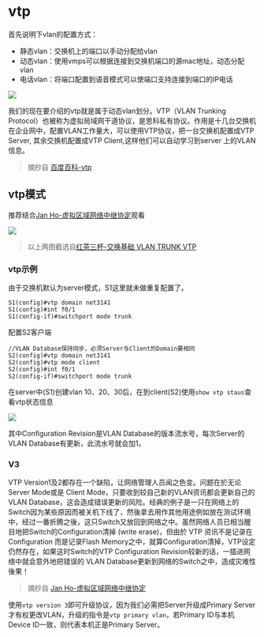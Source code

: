 
# vtp

首先说明下vlan的配置方式：

* 静态vlan：交换机上的端口以手动分配给vlan
* 动态vlan：使用vmps可以根据连接到交换机端口的源mac地址，动态分配vlan
* 电话vlan：将端口配置到语音模式可以使端口支持连接到端口的IP电话

![](https://i.postimg.cc/Hx6X4dLK/2019-11-04-101116.png)

我们的现在要介绍的vtp就是属于动态vlan划分。VTP（VLAN Trunking Protocol）也被称为虚拟局域网干道协议，是思科私有协议。作用是十几台交换机在企业网中，配置VLAN工作量大，可以使用VTP协议，把一台交换机配置成VTP Server, 其余交换机配置成VTP Client,这样他们可以自动学习到server 上的VLAN 信息。

> 摘抄自 [百度百科-vtp](https://baike.baidu.com/item/VTP)

## vtp模式

推荐结合[Jan Ho-虚拟区域网络中继协定](https://www.jannet.hk/zh-Hans/post/vlan-trunking-protocol-vtp)观看

![](https://i.postimg.cc/m2C3Kxpc/2019-11-04-101337.png)

> 以上两图截选自[红茶三杯-交换基础 VLAN TRUNK VTP](http://v.youku.com/v_show/id_XMzY4ODQwNDI4.html)

### vtp示例

由于交换机默认为server模式，S1这里就未做重复配置了。

```ios
S1(config)#vtp domain net3141
S1(config)#int f0/1
S1(config-if)#switchport mode trunk 
```
配置S2客户端

```ios
//VLAN Database保持同步，必须Server与Client的Domain要相同
S2(config)#vtp domain net3141
S2(config)#vtp mode client 
S2(config)#int f0/1
S2(config-if)#switchport mode trunk 
```
在server中(S1)创建vlan 10、20、30后，在到client(S2)使用`show vtp staus`查看vtp状态信息

![](https://i.postimg.cc/XNBSZk7K/40-58.png)

其中Configuration Revision是VLAN Database的版本流水号，每次Server的VLAN Database有更新，此流水号就会加1。

### V3

VTP Version1及2都存在一个缺陷，让网络管理人员闻之色变。问题在於无论Server Mode或是 Client Mode，只要收到较自己新的VLAN资讯都会更新自己的VLAN Database，这会造成错误更新的风险。经典的例子是一只在网络上的Switch因为某些原因而被关机下线了，然後拿去用作其他用途例如放在测试环境中，经过一番折腾之後，这只Switch又放回到网络之中。虽然网络人员已相当醒目地把Switch的Configuration清掉 (write erase)，但由於 VTP 资讯不是记录在 Configuration 而是记录Flash Memory之中，就算Configuration清掉，VTP设定仍然存在，如果这时Switch的VTP Configuration Revision较新的话，一插进网络中就会意外地把错误的 VLAN Database更新到网络的Switch之中，造成灾难性後果！

> 摘抄自 [Jan Ho-虚拟区域网络中继协定](https://www.jannet.hk/zh-Hans/post/vlan-trunking-protocol-vtp)

使用`vtp version 3`即可升级协议，因为我们必需把Server升级成Primary Server才有权更改VLAN，升级的指令是`vtp primary vlan`，若Primary ID与本机 Device ID一致，则代表本机正是Primary Server。


